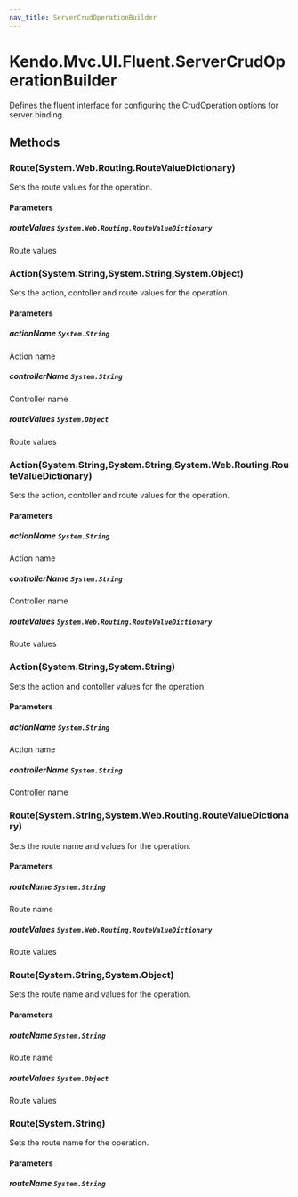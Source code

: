 ```yaml
---
nav_title: ServerCrudOperationBuilder
---
```


# Kendo.Mvc.UI.Fluent.ServerCrudOperationBuilder
Defines the fluent interface for configuring the CrudOperation options for server binding.




## Methods


### Route(System.Web.Routing.RouteValueDictionary)
Sets the route values for the operation.


#### Parameters

##### routeValues `System.Web.Routing.RouteValueDictionary`
Route values





### Action(System.String,System.String,System.Object)
Sets the action, contoller and route values for the operation.


#### Parameters

##### actionName `System.String`
Action name

##### controllerName `System.String`
Controller name

##### routeValues `System.Object`
Route values





### Action(System.String,System.String,System.Web.Routing.RouteValueDictionary)
Sets the action, contoller and route values for the operation.


#### Parameters

##### actionName `System.String`
Action name

##### controllerName `System.String`
Controller name

##### routeValues `System.Web.Routing.RouteValueDictionary`
Route values





### Action(System.String,System.String)
Sets the action and contoller values for the operation.


#### Parameters

##### actionName `System.String`
Action name

##### controllerName `System.String`
Controller name





### Route(System.String,System.Web.Routing.RouteValueDictionary)
Sets the route name and values for the operation.


#### Parameters

##### routeName `System.String`
Route name

##### routeValues `System.Web.Routing.RouteValueDictionary`
Route values





### Route(System.String,System.Object)
Sets the route name and values for the operation.


#### Parameters

##### routeName `System.String`
Route name

##### routeValues `System.Object`
Route values





### Route(System.String)
Sets the route name for the operation.


#### Parameters

##### routeName `System.String`







